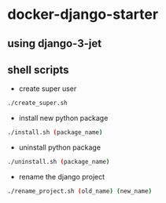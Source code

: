 # docker-django-starter

## using django-3-jet

## shell scripts

- create super user

```bash
./create_super.sh
```

- install new python package

```bash
./install.sh (package_name)
```

- uninstall python package

```bash
./uninstall.sh (package_name)
```

- rename the django project

```bash
./rename_project.sh (old_name) (new_name)
```
